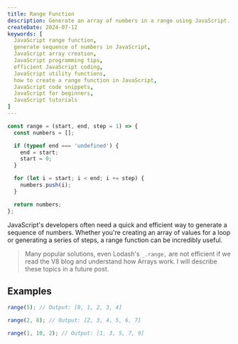```yaml
---
title: Range Function
description: Generate an array of numbers in a range using JavaScript.
createDate: 2024-07-12
keywords: [
  JavaScript range function,
  generate sequence of numbers in JavaScript,
  JavaScript array creation,
  JavaScript programming tips,
  efficient JavaScript coding,
  JavaScript utility functions,
  how to create a range function in JavaScript,
  JavaScript code snippets,
  JavaScript for beginners,
  JavaScript tutorials
]
---
```


```javascript
const range = (start, end, step = 1) => {
  const numbers = [];

  if (typeof end === 'undefined') {
    end = start;
    start = 0;
  }

  for (let i = start; i < end; i += step) {
    numbers.push(i);
  }

  return numbers;
};
```

JavaScript's developers often need a quick and efficient way to generate a sequence of numbers. Whether you're creating
an
array of values for a loop or generating a series of steps, a range function can be incredibly useful.

> Many popular solutions, even Lodash's `_.range,` are not efficient if we read the V8 blog and understand how Arrays
> work. I will describe these topics in a future post.

## Examples

```javascript
range(5); // Output: [0, 1, 2, 3, 4]
```

```javascript
range(2, 8); // Output: [2, 3, 4, 5, 6, 7]
```

```javascript
range(1, 10, 2); // Output: [1, 3, 5, 7, 9]
```
